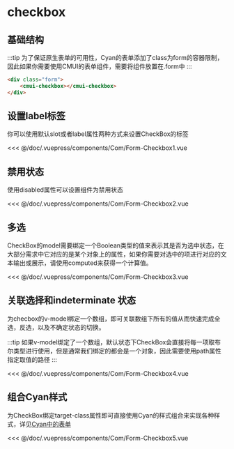 # checkbox
## 基础结构
:::tip
为了保证原生表单的可用性，Cyan的表单添加了class为form的容器限制，因此如果你需要使用CMUI的表单组件，需要将组件放置在.form中
:::
```html
<div class="form">
	<cmui-checkbox></cmui-checkbox>
</div>
```
## 设置label标签
你可以使用默认slot或者label属性两种方式来设置CheckBox的标签

<Exp>
<div slot="exp">
<Com-Form-Checkbox1></Com-Form-Checkbox1>
</div>
<div slot="code">

<<< @/doc/.vuepress/components/Com/Form-Checkbox1.vue
</div>
</Exp>

## 禁用状态
使用disabled属性可以设置组件为禁用状态

<Exp>
<div slot="exp">
<Com-Form-Checkbox2></Com-Form-Checkbox2>
</div>
<div slot="code">

<<< @/doc/.vuepress/components/Com/Form-Checkbox2.vue
</div>
</Exp>


## 多选
CheckBox的model需要绑定一个Boolean类型的值来表示其是否为选中状态，在大部分需求中它对应的是某个对象上的属性，如果你需要对选中的项进行对应的文本输出或展示，请使用computed来获得一个计算值。

<Exp>
<div slot="exp">
<Com-Form-Checkbox3></Com-Form-Checkbox3>
</div>
<div slot="code">

<<< @/doc/.vuepress/components/Com/Form-Checkbox3.vue
</div>
</Exp>

## 关联选择和indeterminate 状态
为checbox的v-model绑定一个数组，即可关联数组下所有的值从而快速完成全选，反选，以及不确定状态的切换。

:::tip
如果v-model绑定了一个数组，默认状态下CheckBox会直接将每一项取布尔类型进行使用，但是通常我们绑定的都会是一个对象，因此需要使用path属性指定取值的路径
:::

<Exp>
<div slot="exp">
<Com-Form-Checkbox4></Com-Form-Checkbox4>
</div>
<div slot="code">

<<< @/doc/.vuepress/components/Com/Form-Checkbox4.vue
</div>
</Exp>

## 组合Cyan样式
为CheckBox绑定target-class属性即可直接使用Cyan的样式组合来实现各种样式，详见[Cyan中的表单](/Cyan/form.html#checkbox)

<Exp>
<div slot="exp">
<Com-Form-Checkbox5></Com-Form-Checkbox5>
</div>
<div slot="code">

<<< @/doc/.vuepress/components/Com/Form-Checkbox5.vue
</div>
</Exp>
